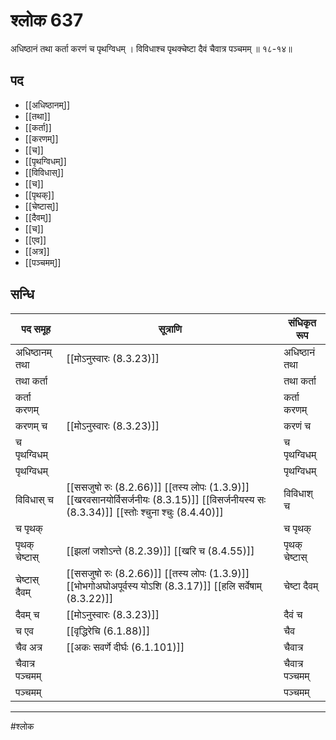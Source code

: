 # श्लोक 637

अधिष्ठानं तथा कर्ता करणं च पृथग्विधम् ।
विविधाश्च पृथक्चेष्टा दैवं चैवात्र पञ्चमम् ॥ १८-१४॥


## पद 

- [[अधिष्ठानम्]]
- [[तथा]]
- [[कर्ता]]
- [[करणम्]]
- [[च]]
- [[पृथग्विधम्]]
- [[विविधास्]]
- [[च]]
- [[पृथक्]]
- [[चेष्टास्]]
- [[दैवम्]]
- [[च]]
- [[एव]]
- [[अत्र]]
- [[पञ्चमम्]]

## सन्धि

| पद समूह | सूत्राणि | संधिकृत रूप |
| ----- | ----- | ----- |
| अधिष्ठानम् तथा |  [[मोऽनुस्वारः (8.3.23)]] | अधिष्ठानं तथा |
| तथा कर्ता |  | तथा कर्ता |
| कर्ता करणम् |  | कर्ता करणम् |
| करणम् च |  [[मोऽनुस्वारः (8.3.23)]] | करणं च |
| च पृथग्विधम् |  | च पृथग्विधम् |
| पृथग्विधम् |  | पृथग्विधम् |
| विविधास् च |  [[ससजुषो रुः (8.2.66)]] [[तस्य लोपः (1.3.9)]] [[खरवसानयोर्विसर्जनीयः (8.3.15)]] [[विसर्जनीयस्य सः (8.3.34)]] [[स्तोः श्चुना श्चुः (8.4.40)]] | विविधाश् च |
| च पृथक् |  | च पृथक् |
| पृथक् चेष्टास् |  [[झलां जशोऽन्ते (8.2.39)]] [[खरि च (8.4.55)]] | पृथक् चेष्टास् |
| चेष्टास् दैवम् |  [[ससजुषो रुः (8.2.66)]] [[तस्य लोपः (1.3.9)]] [[भोभगोअघोअपूर्वस्य योऽशि (8.3.17)]] [[हलि सर्वेषाम् (8.3.22)]] | चेष्टा दैवम् |
| दैवम् च |  [[मोऽनुस्वारः (8.3.23)]] | दैवं च |
| च एव |  [[वृद्धिरेचि (6.1.88)]] | चैव |
| चैव अत्र |  [[अकः सवर्णे दीर्घः (6.1.101)]] | चैवात्र |
| चैवात्र पञ्चमम् |  | चैवात्र पञ्चमम् |
| पञ्चमम् |  | पञ्चमम् |


---

#श्लोक